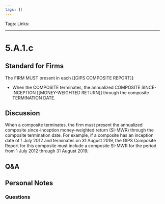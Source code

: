 ```yaml
---
tags: []
---
```

Tags:
Links: 
___
# 5.A.1.c
## Standard for Firms
The FIRM MUST present in each [[GIPS COMPOSITE REPORT]]:
- When the COMPOSITE terminates, the annualized COMPOSITE SINCE-INCEPTION [[MONEY-WEIGHTED RETURN]] through the composite TERMINATION DATE.
## Discussion
When a composite terminates, the firm must present the annualized composite since-inception money-weighted return (SI-MWR) through the composite termination date. For example, if a composite has an inception date of 1 July 2012 and terminates on 31 August 2019, the GIPS Composite Report for this composite must include a composite SI-MWR for the period from 1 July 2012 through 31 August 2019.
## Q&A

## Personal Notes

### Questions